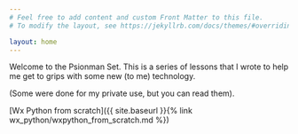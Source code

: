 ```yaml
---
# Feel free to add content and custom Front Matter to this file.
# To modify the layout, see https://jekyllrb.com/docs/themes/#overriding-theme-defaults

layout: home
---
```

Welcome to the Psionman Set. This is a series of lessons that I wrote to help me get to grips with some new (to me) technology.

(Some were done for my private use, but you can read them).

[Wx Python from scratch]({{ site.baseurl }}{% link wx_python/wxpython_from_scratch.md %})
